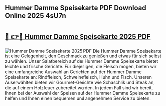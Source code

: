## Hummer Damme Speisekarte PDF Download Online 2025 4sU7n

# <h2><a href="http://gcbe0id.nevu.top/?p=Hummer+Damme+Speisekarte">🔗 👉🔴 Hummer Damme Speisekarte 2025 PDF</a></h2>

[![Hummer Damme Speisekarte 2025 PDF](https://i.imgur.com/dBaPXMq.png)](http://gcbe0id.nevu.top/?p=Hummer+Damme+Speisekarte)
Die Hummer Damme Speisekarte ist eine Gelegenheit, den Geschmack zu genießen und etwas für sich selbst zu wählen. Unser Salatbereich auf der Hummer Damme Speisekarte bietet leichte und frische Gerichte. Für diejenigen, die Fleisch mögen, bieten wir eine umfangreiche Auswahl an Gerichten auf der Hummer Damme Speisekarte an: Rindfleisch, Schweinefleisch, Huhn und Fisch. Unseren Auserwählten bieten wir Gourmet-Gerichte wie Schaschlik und Steak an, die auf einem Holzfeuer zubereitet werden. In jedem Fall sind wir bereit, Ihnen bei der Auswahl der Speisen auf der Hummer Damme Speisekarte zu helfen und Ihnen einen bequemen und angenehmen Service zu bieten.
